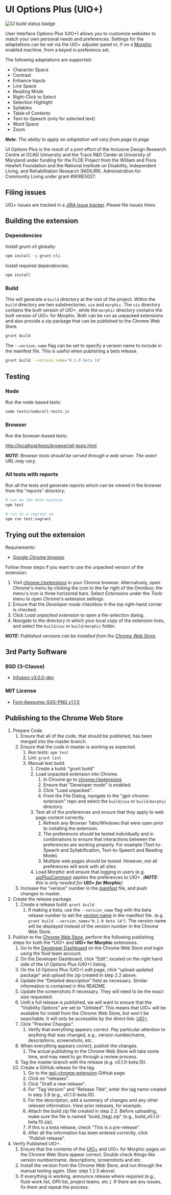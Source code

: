 # UI Options Plus (UIO+)

![CI build status badge](https://github.com/jobara/gpii-chrome-extension/workflows/CI/badge.svg)

User Interface Options Plus (UIO+) allows you to customize websites to match your own personal needs and preferences.
Settings for the adaptations can be set via the UIO+ adjuster panel or, if on a [Morphic](https://morphic.world) enabled
machine, from a keyed in preference set.

The following adaptations are supported:

* Character Space
* Contrast
* Enhance Inputs
* Line Space
* Reading Mode
* Right-Click to Select
* Selection Highlight
* Syllables
* Table of Contents
* Text-to-Speech (only for selected text)
* Word Space
* Zoom

_**Note**: The ability to apply an adaptation will vary from page to page_

UI Options Plus is the result of a joint effort of the Inclusive Design Research Centre at OCAD University and the Trace
R&D Center at University of Maryland under funding for the FLOE Project from the William and Flora Hewlett Foundation
and the National Institute on Disability, Independent Living, and Rehabilitation Research (NIDILRR), Administration for
Community Living under grant #90RE5027.

## Filing issues

UIO+ issues are tracked in a [JIRA Issue tracker](https://issues.gpii.net/issues/?jql=project%20%3D%20GPII%20AND%20component%20%3D%20%22Web%20Personalization%20Browser%20Extension%22).
Please file issues there.

## Building the extension

### Dependencies

Install *grunt-cli* globally:

```bash
npm install -g grunt-cli
```

Install required dependencies:

```bash
npm install
```

### Build

This will generate a `build` directory at the root of the project. Within the `build` directory are two subdirectories:
`uio` and `morphic`. The `uio` directory contains the built version of UIO+, while the `morphic` directory contains
the built version of UIO+ for Morphic. Both can be run as unpacked extensions and also provide a zip package that
can be published to the Chrome Web Store.

```bash
grunt build
```

The `--version_name` flag can be set to specify a version name to include in the manifest file. This is useful when
publishing a beta release.

```bash
grunt build --version_name="0.1.0 beta 14"
```

## Testing

### Node

Run the node-based tests:

```bash
node tests/node/all-tests.js
```

### Browser

Run the browser-based tests:

[http://localhost/tests/browser/all-tests.html](http://localhost/tests/browser/all-tests.html)

_**NOTE:** Browser tests should be served through a web server. The exact URL may vary._

### All tests with reports

Run all the tests and generate reports which can be viewed in the browser from the "reports" directory:

```bash
# run on the host machine
npm test

# run in a vagrant vm
npm run test:vagrant
```

## Trying out the extension

Requirements:

* [Google Chrome browser](https://www.google.com/chrome/browser/desktop/)

Follow these steps if you want to use the unpacked version of the extension:

1. Visit [chrome://extensions](chrome://extension) in your Chrome browser. Alternatively, open Chrome's menu by
   clicking the icon to the far right of the Omnibox; the menu's icon is three horizontal bars. Select *Extensions*
   under the *Tools* menu to open Chrome's extension settings.
2. Ensure that the *Developer mode* checkbox in the top right-hand corner is checked.
3. Click *Load unpacked extension* to open a file-selection dialog.
4. Navigate to the directory in which your local copy of the extension lives, and select the `build/uio` or
   `build/morphic` folder.

_**NOTE:** Published versions can be installed from the [Chrome Web Store](
    https://chrome.google.com/webstore/detail/ui-options-plus-uio%20/okenndailhmikjjfcnmolpaefecbpaek)._

## 3rd Party Software

### BSD (3-Clause)

* [Infusion v3.0.0-dev](https://fluidproject.org/infusion.html)

### MIT License

* [Font-Awesome-SVG-PNG v1.1.5](https://github.com/encharm/Font-Awesome-SVG-PNG)

## Publishing to the Chrome Web Store

1. Prepare Code.
   1. Ensure that all of the code, that should be published, has been merged into the master branch.
   2. Ensure that the code in master is working as expected.
      1. Run tests: `npm test`
      2. Lint: `grunt lint`
      3. Manual test build.
         1. Create a build: "grunt build"
         2. Load unpacked extension into Chrome.
            1. In Chrome go to [chrome://extensions](chrome://extensions)
            2. Ensure that "Developer mode" is enabled.
            3. Click "Load unpacked".
            4. From the File Dialog, navigate to the "gpii-chrome-extension" repo and select the `build/uio` or
               `build/morphic` directory.
         3. Test all of the preferences and ensure that they apply to web page content correctly.
            1. Refresh any Browser Tabs/Windows that were open prior to installing the extension.
            2. The preferences should be tested individually and in combinations to ensure that interactions between the
               preferences are working properly. For example (Text-to-Speech and Syllabification, Text-to-Speech and
               Reading Mode).
            3. Multiple web pages should be tested. However, not all preferences will work with all sites.
         4. Load Morphic and ensure that logging in users (e.g. [uioPlusCommon](
            https://github.com/GPII/universal/blob/master/testData/preferences/uioPlusCommon.json5)) applies the
            preferences to UIO+. _(**NOTE:** this is only needed for **UIO+ for Morphic**)_
   3. Increase the "version" number in the [manifest](
      https://github.com/GPII/gpii-chrome-extension/blob/master/extension/manifest.json#L5) file, and push changes to
      master.
2. Create the release package.
   1. Create a release build: `grunt build`
      1. If making a beta, use the `--version_name` flag with the beta release number to set the
      [version name](https://developer.chrome.com/apps/manifest/version#version_name) in the manifest file. (e.g.
      `grunt build --version_name="0.1.0 beta 14"`). The version name will be displayed instead of the version number in
      the Chrome Web Store.
3. Publish to the [Chrome Web Store](https://chrome.google.com/webstore/category/extensions), perform the following
   publishing steps for both the **UIO+* and **UIO+ for Morphic** extensions.
   1. Go to the [Developer Dashboard](https://chrome.google.com/webstore/developer/dashboard/g02818309428530539805) on
      the Chrome Web Store and login using the fluid team account.
   2. On the Developer Dashboard, click “Edit”; located on the right hand side of the UI Options Plus (UIO+) listing.
   3. On the UI Options Plus (UIO+) edit page, click “upload updated package” and upload the zip created in step 2.2
      above.
   4. Update the “Detailed description” field as necessary. Similar information is contained in this README.
   5. Update the screenshots if necessary. They will need to be the exact size requested.
   6. Until a full release is published, we will want to ensure that the “Visibility Options” are set to “Unlisted”. This
      means that UIO+ will be available for install from the Chrome Web Store, but won't be searchable. It will only be
      accessible by the direct link: [UIO+](
      https://chrome.google.com/webstore/detail/ui-options-plus-uio%20/okenndailhmikjjfcnmolpaefecbpaek).
   7. Click "Preview Changes".
      1. Verify that everything appears correct. Pay particular attention to anything that was changed,
         e.g., version number/name, descriptions, screenshots, etc.
   8. When everything appears correct, publish the changes.
      1. The actual publishing to the Chrome Web Store will take some time, and may need to go through a review process.
   9. Tag the master branch with the release (e.g. v0.1.0-beta.10).
   10. Create a GitHub release for the tag.
       1. Go to the [gpii-chrome-extension](
          https://github.com/GPII/gpii-chrome-extension) GitHub page.
       2. Click on "releases".
       3. Click "Draft a new release".
       4. For "Tag Version" and "Release Title", enter the tag name created in step 3.9 (e.g., v0.1.0-beta.10).
       5. For the description, add a summary of changes and any other relevant information. View prior releases, for
         example.
       6. Attach the build zip file created in step 2.2. Before uploading, make sure the file is named "build_{tag}.zip"
          (e.g., build_v0.1.0-beta.10.zip).
       7. If this is a beta release, check "This is a pre-release".
       8. After all the information has been entered correctly, click "Publish release".
4. Verify Published UIO+.
   1. Ensure that the contents of the [UIO+](
      https://chrome.google.com/webstore/detail/ui-options-plus-uio%20/okenndailhmikjjfcnmolpaefecbpaek) and
      UIO+ for Morphic pages on the Chrome Web Store appear correct. Double check things like version number/name,
      descriptions, screenshots and etc.
   2. Install the version from the Chrome Web Store, and run through the manual testing again. (See: step 1.2.3 above)
   3. If everything is working, announce release where required (e.g., fluid-work list, GPII list, project teams, etc.).
      If there are any issues, fix them and repeat the process.
